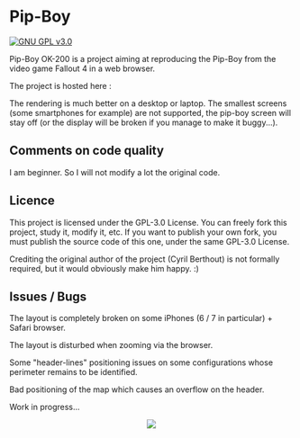 # Pip-Boy


[![GNU GPL v3.0](https://img.shields.io/badge/licence-GNU%20GPL%20v3.0-blue)](https://github.com/Alcatraz386/phoenix_down_script/blob/master/LICENSE)

Pip-Boy OK-200 is a project aiming at reproducing the Pip-Boy from the video game Fallout 4 in a web browser.

The project is hosted here : 

The rendering is much better on a desktop or laptop. The smallest screens (some smartphones for example) are not
supported, the pip-boy screen will stay off (or the display will be broken if you manage to make it buggy...).

## Comments on code quality

I am beginner. So I will not modify a lot the original code.

## Licence

This project is licensed under the GPL-3.0 License. You can freely fork this project, study it, modify it, etc. If you
want to publish your own fork, you must publish the source code of this one, under the same GPL-3.0 License.

Crediting the original author of the project (Cyril Berthout) is not formally required, but it would obviously make him happy. :)

## Issues / Bugs

The layout is completely broken on some iPhones (6 / 7 in particular) + Safari browser.

The layout is disturbed when zooming via the browser.

Some "header-lines" positioning issues on some configurations whose perimeter remains to be identified.

Bad positioning of the map which causes an overflow on the header.

Work in progress...

<p align="center">

  <img src="https://raw.githubusercontent.com/IAmTerror/pip_boy_ok_200/master/img/fallout_vault_boy_readme.png?token=AHXXFAL3ZXIPDULYUOTL73DALMTW4" />

</p>

